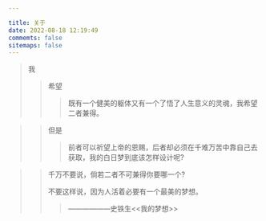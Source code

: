 ```yaml
---

title: 关于
date: 2022-08-18 12:19:49
commemts: false
sitemaps: false
---
```





> 我
> > 希望
> >
> > > 既有一个健美的躯体又有一个了悟了人生意义的灵魂，我希望二者兼得。

> >  但是
> >
> > > 前者可以祈望上帝的恩赐，后者却必须在千难万苦中靠自己去获取，我的白日梦到底该怎样设计呢?

> > 千万不要说，倘若二者不可兼得你要哪一个?
> >
> > 不要这样说，因为人活着必要有一个最美的梦想。
> >
> > > ——————史铁生<<我的梦想>>

